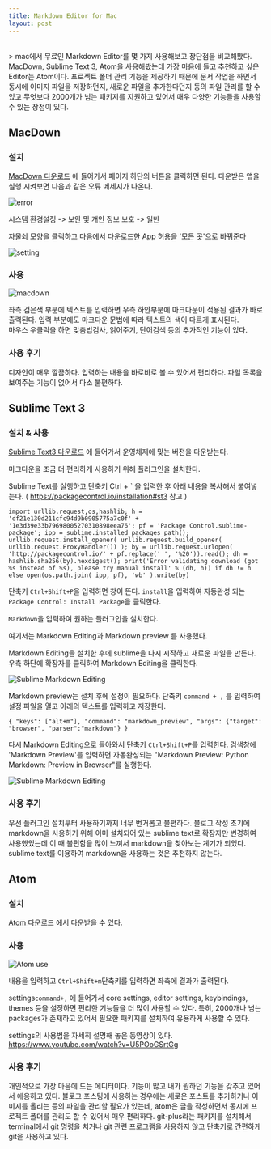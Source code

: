 ```yaml
---
title: Markdown Editor for Mac
layout: post
---
```

<br>
> mac에서 무료인 Markdown Editor를 몇 가지 사용해보고 장단점을 비교해봤다.    
MacDown, Sublime Text 3, Atom을 사용해봤는데 가장 마음에 들고 추천하고 싶은 Editor는 Atom이다.  
프로젝트 폴더 관리 기능을 제공하기 때문에 문서 작업을 하면서 동시에 이미지 파일을 저장하던지, 새로운 파일을 추가한다던지 등의 파일 관리를 할 수 있고 무엇보다 2000개가 넘는 패키지를 지원하고 있어서 매우 다양한 기능들을 사용할 수 있는 장점이 있다.

## MacDown  

### 설치  

[MacDown 다운로드](<http://macdown.uranusjr.com/>) 에 들어가서 페이지 하단의 버튼을 클릭하면 된다. 다운받은 앱을 실행 시켜보면 다음과 같은 오류 메세지가 나온다.  

![error](/images/md-editor/error.png)  

시스템 환경설정 -> 보안 및 개인 정보 보호 -> 일반  

자물쇠 모양을 클릭하고 다음에서 다운로드한 App 허용을 '모든 곳'으로 바꿔준다  

![setting](/images/md-editor/setting.png)  

### 사용   

![macdown](/images/md-editor/use.png)  

좌측 검은색 부분에 텍스트를 입력하면 우측 하얀부분에 마크다운이 적용된 결과가 바로 출력된다. 입력 부분에도 마크다운 문법에 따라 텍스트의 색이 다르게 표시된다.  
마우스  우클릭을 하면 맞춤법검사, 읽어주기, 단어검색 등의 추가적인 기능이 있다.  

### 사용 후기  

디자인이 매우 깔끔하다. 입력하는 내용을 바로바로 볼 수 있어서 편리하다.
파일 목록을 보여주는 기능이 없어서 다소 불편하다.  


## Sublime Text 3

### 설치 & 사용

[Sublime Text3 다운로드](https://www.sublimetext.com/3) 에 들어가서 운영체제에 맞는 버젼을 다운받는다.  

마크다운을 조금 더 편리하게 사용하기 위해 플러그인을 설치한다.  

Sublime Text를 실행하고 단축키 Ctrl + \` 을 입력한 후 아래 내용을 복사해서 붙여넣는다. ( <https://packagecontrol.io/installation#st3> 참고 )   

```
import urllib.request,os,hashlib; h = 'df21e130d211cfc94d9b0905775a7c0f' + '1e3d39e33b79698005270310898eea76'; pf = 'Package Control.sublime-package'; ipp = sublime.installed_packages_path(); urllib.request.install_opener( urllib.request.build_opener( urllib.request.ProxyHandler()) ); by = urllib.request.urlopen( 'http://packagecontrol.io/' + pf.replace(' ', '%20')).read(); dh = hashlib.sha256(by).hexdigest(); print('Error validating download (got %s instead of %s), please try manual install' % (dh, h)) if dh != h else open(os.path.join( ipp, pf), 'wb' ).write(by)
```   

단축키 `Ctrl+Shift+P`을 입력하면 창이 뜬다. `install`을 입력하여 자동완성 되는 `Package Control: Install Package`을 클릭한다.  

`Markdown`을 입력하여 원하는 플러그인을 설치한다.  

여기서는 Markdown Editing과 Markdown preview 를 사용했다.  

Markdown Editing을 설치한 후에 sublime을 다시 시작하고 새로운 파일을 만든다. 우측 하단에 확장자를 클릭하여 Markdown Editing을 클릭한다.    

![Sublime Markdown Editing](/images/md-editor/sublime-md-editing.png)  

Markdown preview는 설치 후에 설정이 필요하다. 단축키 `command + ,` 를 입력하여 설정 파일을 열고 아래의 텍스트를 입력하고 저장한다.

```
{ "keys": ["alt+m"], "command": "markdown_preview", "args": {"target": "browser", "parser":"markdown"} }
```  

다시 Markdown Editing으로 돌아와서 단축키 `Ctrl+Shift+P`를 입력한다. 검색창에 'Markdown Preview'를 입력하면 자동완성되는 "Markdown Preview: Python Markdown: Preview in Browser"를 실행한다.  

![Sublime Markdown Editing](/images/md-editor/sublime-md-preview.png)  


### 사용 후기  

우선 플러그인 설치부터 사용하기까지 너무 번거롭고 불편하다. 블로그 작성 초기에 markdown을 사용하기 위해 이미 설치되어 있는 sublime text로 확장자만 변경하여 사용했었는데 이 때 불편함을 많이 느껴서 markdown을 찾아보는 계기가 되었다. sublime text를 이용하여 markdown을 사용하는 것은 추천하지 않는다.


## Atom  

### 설치  

[Atom 다운로드](https://atom.io/) 에서 다운받을 수 있다.  

### 사용  

![Atom use](/images/md-editor/atom-use.png)  

내용을 입력하고 `Ctrl+Shift+m`단축키를 입력하면 좌측에 결과가 출력된다.

settings`command+,` 에 들어가서 core settings, editor settings, keybindings, themes 등을 설정하면 편리한 기능들을 더 많이 사용할 수 있다. 특히, 2000개나 넘는 packages가 존재하고 있어서 필요한 패키지를 설치하여 유용하게 사용할 수 있다.  

settings의 사용법을 자세히 설명해 놓은 동영상이 있다.  
<https://www.youtube.com/watch?v=U5POoGSrtGg>  


### 사용 후기

개인적으로 가장 마음에 드는 에디터이다. 기능이 많고 내가 원하던 기능을 갖추고 있어서 애용하고 있다. 블로그 포스팅에 사용하는 경우에는 새로운 포스트를 추가하거나 이미지를 올리는 등의 파일을 관리할 필요가 있는데, atom은 글을 작성하면서 동시에 프로젝트 폴더를 관리도 할 수 있어서 매우 편리하다. git-plus라는 패키지를 설치해서 terminal에서 git 명령을 치거나 git 관련 프로그램을 사용하지 않고 단축키로 간편하게 git을 사용하고 있다.

